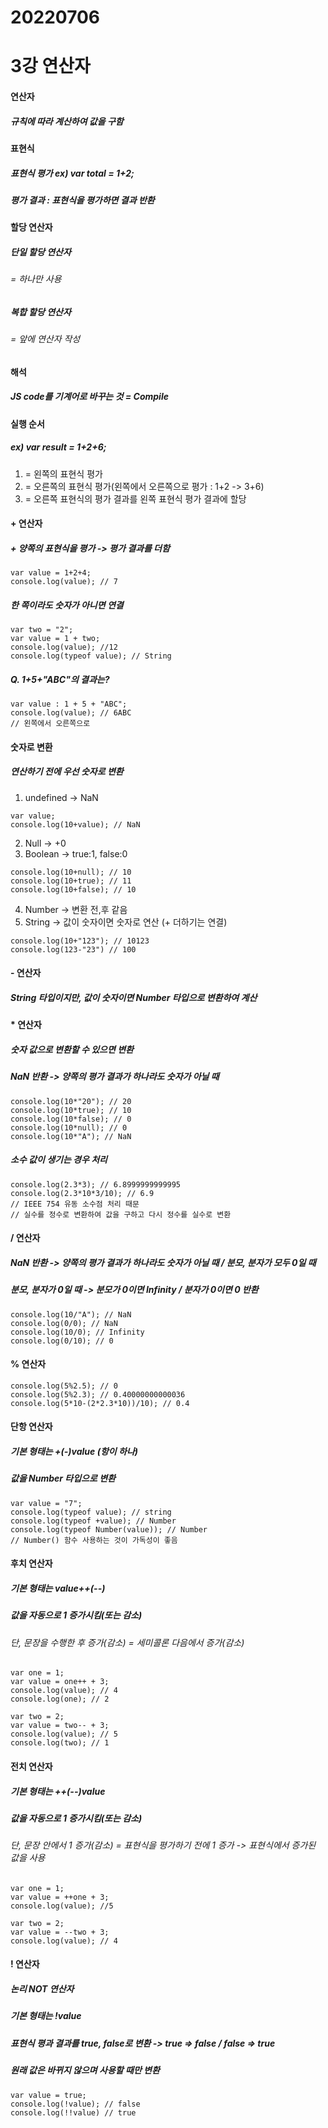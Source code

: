 # 20220706
# 3강 연산자

#### 연산자
##### 규칙에 따라 계산하여 값을 구함

#### 표현식
##### 표현식 평가 ex) var total = 1+2;
##### 평가 결과 : 표현식을 평가하면 결과 반환 

#### 할당 연산자
##### 단일 할당 연산자
###### = 하나만 사용
##### 복합 할당 연산자
###### = 앞에 연산자 작성

#### 해석
##### JS code를 기계어로 바꾸는 것 = Compile

#### 실행 순서
##### ex) var result = 1+2+6;
1. = 왼쪽의 표현식 평가
2. = 오른쪽의 표현식 평가(왼쪽에서 오른쪽으로 평가 : 1+2 -> 3+6)
3. = 오른쪽 표현식의 평가 결과를 왼쪽 표현식 평가 결과에 할당

#### + 연산자
##### + 양쪽의 표현식을 평가 -> 평가 결과를 더함
```
var value = 1+2+4;
console.log(value); // 7
```
##### 한 쪽이라도 숫자가 아니면 연결
```
var two = "2";
var value = 1 + two;
console.log(value); //12
console.log(typeof value); // String
```
##### Q. 1+5+"ABC"의 결과는?
```
var value : 1 + 5 + "ABC";
console.log(value); // 6ABC
// 왼쪽에서 오른쪽으로 
```

#### 숫자로 변환
##### 연산하기 전에 우선 숫자로 변환
1. undefined -> NaN
```
var value;
console.log(10+value); // NaN
```
2. Null -> +0
3. Boolean -> true:1, false:0
```
console.log(10+null); // 10
console.log(10+true); // 11
console.log(10+false); // 10
```
4. Number -> 변환 전,후 같음
5. String -> 값이 숫자이면 숫자로 연산 (+ 더하기는 연결)
```
console.log(10+"123"); // 10123
console.log(123-"23") // 100
```
#### - 연산자
##### String 타입이지만, 값이 숫자이면 Number 타입으로 변환하여 계산

#### * 연산자
##### 숫자 값으로 변환할 수 있으면 변환
##### NaN 반환 -> 양쪽의 평가 결과가 하나라도 숫자가 아닐 때
```
console.log(10*"20"); // 20
console.log(10*true); // 10
console.log(10*false); // 0
console.log(10*null); // 0
console.log(10*"A"); // NaN
```
##### 소수 값이 생기는 경우 처리
```
console.log(2.3*3); // 6.8999999999995
console.log(2.3*10*3/10); // 6.9
// IEEE 754 유동 소수점 처리 때문
// 실수를 정수로 변환하여 값을 구하고 다시 정수를 실수로 변환
```
#### / 연산자
##### NaN 반환 -> 양쪽의 평가 결과가 하나라도 숫자가 아닐 때 / 분모, 분자가 모두 0일 때
##### 분모, 분자가 0일 때 -> 분모가 0이면 Infinity / 분자가 0이면 0 반환
```
console.log(10/"A"); // NaN
console.log(0/0); // NaN
console.log(10/0); // Infinity
console.log(0/10); // 0
```
#### % 연산자
```
console.log(5%2.5); // 0
console.log(5%2.3); // 0.40000000000036
console.log(5*10-(2*2.3*10))/10); // 0.4
```

#### 단항 연산자
##### 기본 형태는 +(-)value (항이 하나)
##### 값을 Number 타입으로 변환
```
var value = "7";
console.log(typeof value); // string
console.log(typeof +value); // Number
console.log(typeof Number(value)); // Number
// Number() 함수 사용하는 것이 가독성이 좋음
```
#### 후치 연산자
##### 기본 형태는 value++(--)
##### 값을 자동으로 1 증가시킴(또는 감소)
###### 단, 문장을 수행한 후 증가(감소) = 세미콜론 다음에서 증가(감소)
```
var one = 1;
var value = one++ + 3;
console.log(value); // 4
console.log(one); // 2
```
```
var two = 2;
var value = two-- + 3;
console.log(value); // 5
console.log(two); // 1
```

#### 전치 연산자
##### 기본 형태는 ++(--)value
##### 값을 자동으로 1 증가시킴(또는 감소)
###### 단, 문장 안에서 1 증가(감소) = 표현식을 평가하기 전에 1 증가 -> 표현식에서 증가된 값을 사용
```
var one = 1;
var value = ++one + 3;
console.log(value); //5
```
```
var two = 2;
var value = --two + 3;
console.log(value); // 4
```
#### ! 연산자
##### 논리 NOT 연산자
##### 기본 형태는 !value
##### 표현식 평과 결과를 true, false로 변환 -> true => false / false => true
##### 원래 값은 바뀌지 않으며 사용할 때만 변환
```
var value = true;
console.log(!value); // false
console.log(!!value) // true
```




